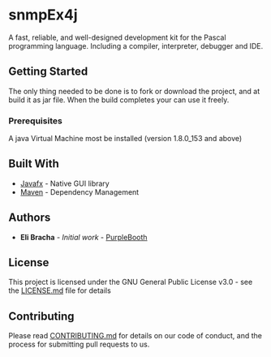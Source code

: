 # snmpEx4j
A fast, reliable, and well-designed development kit  for the Pascal programming language. Including a compiler, interpreter, debugger and IDE.

## Getting Started

The only thing needed to be done is to fork or download the project, and at build it as jar file. When the 
build completes your can use it freely.

### Prerequisites

A java Virtual Machine most be installed (version 1.8.0_153 and above)

## Built With

* [Javafx](http://www.oracle.com/technetwork/java/javafx/overview/index.html) - Native GUI library
* [Maven](https://maven.apache.org/) - Dependency Management

## Authors

* **Eli Bracha** - *Initial work* - [PurpleBooth](https://github.com/elibracha)

## License

This project is licensed under the GNU General Public License v3.0 - see the [LICENSE.md](LICENSE.md) file for details

## Contributing

Please read [CONTRIBUTING.md](https://github.com/elibracha/snmpEx4j/blob/master/CONTRIBUTING.md) for details on our code of conduct, and the process for submitting pull requests to us.
